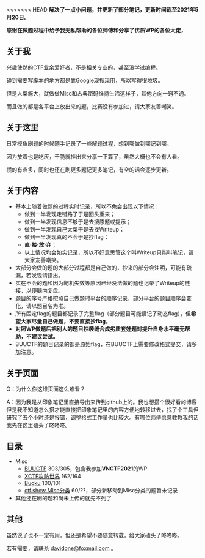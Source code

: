 <<<<<<< HEAD
**解决了一点小问题，并更新了部分笔记，更新时间截至2021年5月20日。**

**感谢在做题过程中给予我无私帮助的各位师傅和分享了优质WP的各位大佬，**

## 关于我
兴趣使然的CTF业余爱好者，不是相关专业的，甚至没学过编程。
  
碰到需要写脚本的地方都是靠Google现搜现用，所以写得很垃圾。
  
但是人菜瘾大，就做做Misc和古典密码维持生活这样子，其他方向一窍不通。
  
而且做的都是各平台上放出来的题，比赛没有参加过，请大家友善嘲笑。
  
## 关于这里
日常摸鱼刷题的时候随手记录了一些解题过程，想到哪做到哪记到哪。
  
因为放着也是吃灰，干脆就挂出来分享一下算了，虽然大概也不会有人看。
  
攒的有点多，同时也还在刷更多题记更多笔记，有空的话会逐步更新。
  
## 关于内容
+ 基本上随着做题的过程实时记录，所以不免会出现以下情况：
    + 做到一半发现走错路了于是回头重来；
    + 做到一半发现信息不够于是去搜原题或提示；
    + 做到一半发现自己太菜于是去找Writeup；
    + 做到一半发现真的不会于是抄flag；
    + **直·接·放·弃**；
    + 以上情况均会如实记录，所以不好意思管这个叫Writeup只能叫笔记，请大家友善嘲笑。
+ 大部分会做的题的大部分过程都是自己做的，抄来的部分会注明，可能有疏漏，若发现请指出。
+ 实在不会的题和因为靶机失效等原因已经没法做的题也记录了Writeup的链接，以便脑内复盘。
+ 题目的序号严格按照自己做题时平台的顺序记录，部分平台的题目顺序会变化，请以题目名为准。
+ 所有固定flag的题目都记录了完整flag（部分题目可能误记了动态flag），但**希望大家尽量自己做题，不要直接抄flag**。
+ **对照WP做题后把别人的题目抄袭缝合成劣质套娃题对提升自身水平毫无帮助，不建议尝试。**
+ BUUCTF的题目记录的都是原始flag，在BUUCTF上需要修改格式提交，请多加注意。
  
## 关于页面
Q：为什么你这堆页面这么难看？
  
A：因为我是从印象笔记里直接导出来传到github上的。我也想搭个很好看的博客但是我不知道怎么搭才能直接把印象笔记里的内容方便地转移过去，找了个工具但研究了五个小时还是报错，调整格式工作量也比较大。有哪位师傅愿意教教我的话我先在这里磕头了咚咚咚。
  
## 目录
+ Misc
    + [BUUCTF](https://davidcheyenneone.github.io/Misc/BUUCTF/BUUCTF.html)
303/305，包含我参加**VNCTF2021**的WP
    + [XCTF攻防世界](https://davidcheyenneone.github.io/Misc/XCTF/XCTF.html)
162/164
    + [Bugku](https://davidcheyenneone.github.io/Misc/Bugku/Bugku.html)
100/101
    + [ctf.show Misc分类](https://davidcheyenneone.github.io/Misc/CTFshow/CTFshow.html)
60/??，部分新移动到Misc分类的题暂未记录
+ 其他还在刷的题和尚未上传的就先不列了
  
## 其他
虽然说了也不一定有用，但还是希望不要随意转载，给大家磕头了咚咚咚。
  
若有需要，请联系 davidone@foxmail.com 。
